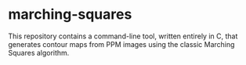 # marching-squares
This repository contains a command-line tool, written entirely in C, that generates contour maps from PPM images using the classic Marching Squares algorithm.
